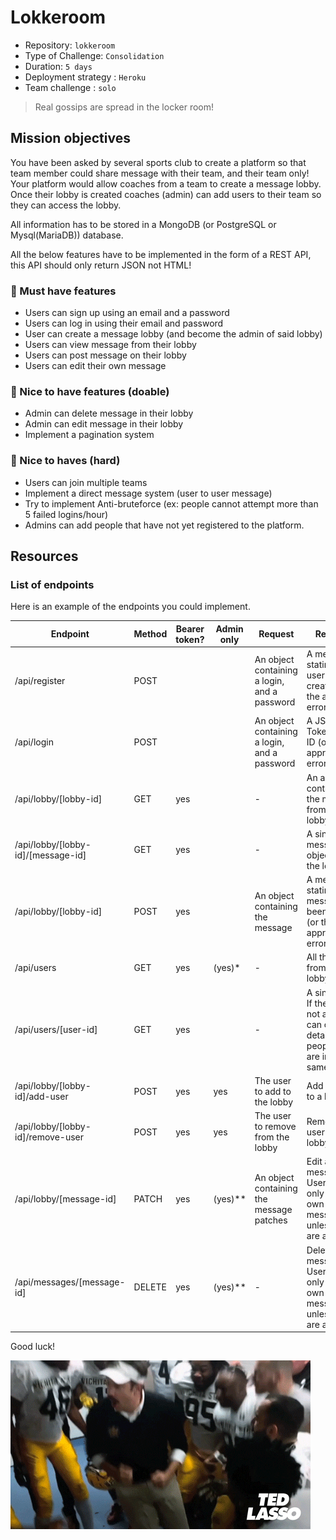 # Lokkeroom

- Repository: `lokkeroom`
- Type of Challenge: `Consolidation`
- Duration: `5 days`
- Deployment strategy : `Heroku`
- Team challenge : `solo`

> Real gossips are spread in the locker room!

## Mission objectives

You have been asked by several sports club to create a platform so that team member could share message with their team, and their team only! Your platform would allow coaches from a team to create a message lobby. Once their lobby is created coaches (admin) can add users to their team so they can access the lobby.

All information has to be stored in a MongoDB (or PostgreSQL or Mysql(MariaDB)) database.

All the below features have to be implemented in the form of a REST API, this API should only return JSON not HTML!

### 🌱 Must have features

- Users can sign up using an email and a password
- Users can log in using their email and password
- User can create a message lobby (and become the admin of said lobby)
- Users can view message from their lobby
- Users can post message on their lobby
- Users can edit their own message

### 🌼 Nice to have features (doable)

- Admin can delete message in their lobby
- Admin can edit message in their lobby
- Implement a pagination system

### 🌳 Nice to haves (hard)

- Users can join multiple teams
- Implement a direct message system (user to user message)
- Try to implement Anti-bruteforce (ex: people cannot attempt more than 5 failed logins/hour)
- Admins can add people that have not yet registered to the platform.

## Resources

### List of endpoints

Here is an example of the endpoints you could implement.

| Endpoint                           | Method | Bearer token? | Admin only | Request                                      | Response                                                                                                              |
| ---------------------------------- | ------ | ------------- | ---------- | -------------------------------------------- | --------------------------------------------------------------------------------------------------------------------- |
| /api/register                      | POST   |               |            | An object containing a login, and a password | A message stating the user has been created (or the approriate error, if any)                                         |
| /api/login                         | POST   |               |            | An object containing a login, and a password | A JSON Web Token/session ID (or the approriate error, if any)                                                         |
| /api/lobby/[lobby-id]              | GET    | yes           |            | -                                            | An array containing all the message from the lobby                                                                    |
| /api/lobby/[lobby-id]/[message-id] | GET    | yes           |            | -                                            | A single message object from the lobby                                                                                |
| /api/lobby/[lobby-id]              | POST   | yes           |            | An object containing the message             | A message stating the message has been posted (or the approriate error, if any)                                       |
| /api/users                         | GET    | yes           | (yes)\*    | -                                            | All the users from the same lobby |
| /api/users/[user-id]               | GET    | yes           |            | -                                            | A single user. If the user is not an admin, can only get details from people that are in the same lobby.               |
| /api/lobby/[lobby-id]/add-user     | POST   | yes           | yes        | The user to add to the lobby                 | Add an user to a lobby                                                                                                |
| /api/lobby/[lobby-id]/remove-user  | POST   | yes           | yes        | The user to remove from the lobby            | Removes an user from the lobby                                                                                        |
| /api/lobby/[message-id]                 | PATCH  | yes           | (yes)\*\*  | An object containing the message patches     | Edit a message. Users can only edit their own messages, unless they are admins.                                       |
| /api/messages/[message-id]                 | DELETE | yes           | (yes)\*\*  | -                                            | Delete a message. Users can only edit their own messages, unless they are admins.                                     |

Good luck!

![Locker room](./locker-room.gif)
